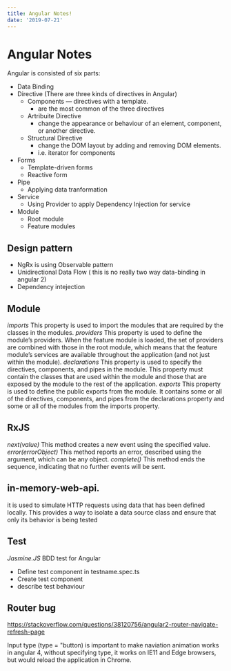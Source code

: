```yaml
---
title: Angular Notes!
date: '2019-07-21'
---
```


# Angular Notes

Angular is consisted of six parts:

- Data Binding
- Directive (There are three kinds of directives in Angular)
  - Components — directives with a template.
    - are the most common of the three directives
  - Artribuite Directive
    - change the appearance or behaviour of an element, component, or another directive.
  - Structural Directive
    - change the DOM layout by adding and removing DOM elements.
    - i.e. iterator for components
- Forms
  - Template-driven forms
  - Reactive form
- Pipe
  - Applying data tranformation
- Service
  - Using Provider to apply Dependency Injection for service
- Module
  - Root module
  - Feature modules

## Design pattern

- NgRx is using Observable pattern
- Unidirectional Data Flow ( this is no really two way data-binding in angular 2)
- Dependency intejection

## Module

_imports_ This property is used to import the modules that are required by the classes in the modules.
_providers_ This property is used to define the module’s providers. When the feature module is
loaded, the set of providers are combined with those in the root module, which means
that the feature module’s services are available throughout the application (and not just
within the module).
_declarations_ This property is used to specify the directives, components, and pipes in the module.
This property must contain the classes that are used within the module and those that are
exposed by the module to the rest of the application.
_exports_ This property is used to define the public exports from the module. It contains some or all
of the directives, components, and pipes from the declarations property and some or all
of the modules from the imports property.

## RxJS

_next(value)_ This method creates a new event using the specified value.
_error(errorObject)_ This method reports an error, described using the argument, which can be any
object.
_complete()_ This method ends the sequence, indicating that no further events will be sent.

## in-memory-web-api.

it is used to simulate HTTP requests using data that has been defined locally. This provides a way to isolate a data source
class and ensure that only its behavior is being tested

## Test

_Jasmine.JS_ BDD test for Angular

- Define test component in testname.spec.ts
- Create test component
- describe test behaviour

## Router bug

https://stackoverflow.com/questions/38120756/angular2-router-navigate-refresh-page

Input type (type = "button) is important to make naviation animation works in angular 4, without specifying type, it works on IE11 and Edge browsers, but would reload the application in Chrome.
